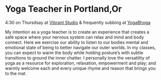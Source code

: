 

# Yoga Teacher in Portland,Or







4:30 on Thursdsay at [Vibrant Studio](http://www.vibrantstudiospdx.com/) & frequently subbing at [YogaBhoga](https://www.yogabhoga.com/?gclid=CNqxuO3OwdQCFQxqfgodmCgEnA) 







My intention as a yoga teacher is to create an experience that creates a safe space where your nervous system can relax and mind and body connect. Here we exercise our ability to listen to our bodies mental and emotional state of being to better navigate our outer worlds. In my classes, you can expect to warm the body while holding posture’s with subtle transitions to ground the inner chatter. I personally love the versatility of yoga as a resource for exploration, relaxation, empowerment and play; and warmly welcome each and every unique rhyme and reason that brings you to the mat.  

